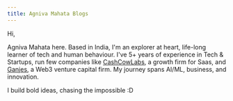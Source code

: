 ```yaml
---
title: Agniva Mahata Blogs
---
```


Hi,

Agniva Mahata here. Based in India, I'm an explorer at heart, life-long learner of tech and human behaviour. I've 5+ years of experience in Tech & Startups, run few companies like [CashCowLabs](https://cashcowlabs.io), a growth firm for Saas, and [Ganjes](https://www.ganjes.net/), a Web3 venture capital firm. My journey spans AI/ML, business, and innovation.

I build bold ideas, chasing the impossible :D